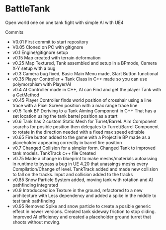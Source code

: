 # BattleTank
Open world one on one tank fight with simple AI with UE4


Commits
* V0.01 First commit to start repository
* V0.05 Cloned on PC with gitignore
* v0.1 Engine/gitignore setup
* v0.15 Map created with terrain deformation
* v0.25 Map Textured, Tank assembled and setup in a BPmode, Camera X-Y setup with a bug
* v0.3 Camera bug fixed, Basic Main Menu made, Start Button functional
* v0.35 Player Controller + Tank Class in C++ made so you can use polymorphism with Player/AI
* v0.4 AI Controller made in C++, AI can Find and get the player Tank with a GetMethod
* v0.45 Player Controller finds world position of crosshair using a line trace with a Pixel Screen position with a max range trace line
* v0.5 Tank BP Deriving to a Tank Aiming Component in C++ That has a set location using the tank barrel position as a start
* v0.6 Tank has 2 custom Static Mesh for Turret/Barrel. Aim Component searchs for posible position then 
delegates to Turret/Barrel Component to rotate in the direction needed with a fixed max speed editable
* v0.65 Fire button added to the game with a Projectile BP made as a placeholder appearing correctly in barrel fire position
* v0.7 Changed Collision for a simpler form. Changed Tank to improved tank models. TankTrack c++ file Created
* v0.75 Made a change in blueprint to make meshs/materials autoassing in runtime to bypass a bug in UE 4.20 that
unassings meshs every Compilation/Change of level. TankTrack added and made new collision to fall on the tracks.
Input and collision added to the tracks
* v0.85 Snow Particle System added, moving tank with rotation and AI pathfinding integrated
* v0.9 Introducced ice Texture in the ground, refactored to a new architecture with Less dependency and added a spike in the middle to test
tank pathfinding
* v0.95 Removed Spike and snow particle to create a posible generic effect in newer versions.
 Created tank sideway friction to stop sliding. Improved AI efficiency and created a placeholder ground turret that shoots without moving.